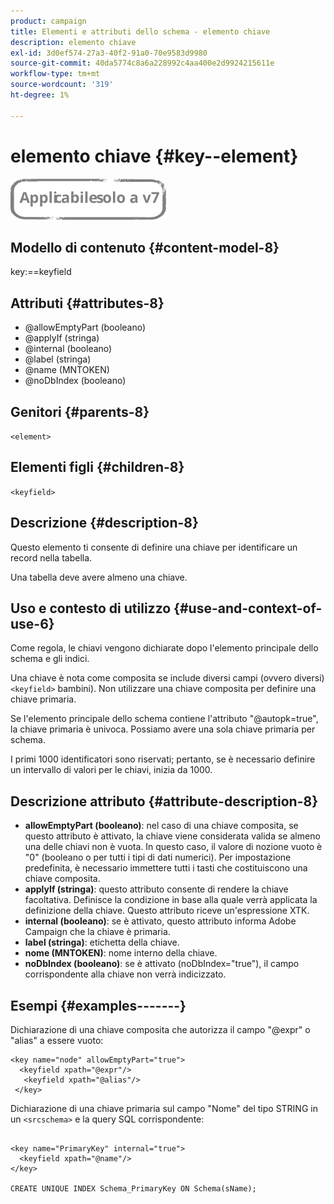 ```yaml
---
product: campaign
title: Elementi e attributi dello schema - elemento chiave
description: elemento chiave
exl-id: 3d0ef574-27a3-40f2-91a0-70e9583d9980
source-git-commit: 40da5774c8a6a228992c4aa400e2d9924215611e
workflow-type: tm+mt
source-wordcount: '319'
ht-degree: 1%

---
```


# elemento chiave {#key--element}

![](../../../assets/v7-only.svg)

## Modello di contenuto {#content-model-8}

key:==keyfield

## Attributi {#attributes-8}

* @allowEmptyPart (booleano)
* @applyIf (stringa)
* @internal (booleano)
* @label (stringa)
* @name (MNTOKEN)
* @noDbIndex (booleano)

## Genitori {#parents-8}

`<element>`

## Elementi figli {#children-8}

`<keyfield>`

## Descrizione {#description-8}

Questo elemento ti consente di definire una chiave per identificare un record nella tabella.

Una tabella deve avere almeno una chiave.

## Uso e contesto di utilizzo {#use-and-context-of-use-6}

Come regola, le chiavi vengono dichiarate dopo l&#39;elemento principale dello schema e gli indici.

Una chiave è nota come composita se include diversi campi (ovvero diversi) `<keyfield>` bambini). Non utilizzare una chiave composita per definire una chiave primaria.

Se l&#39;elemento principale dello schema contiene l&#39;attributo &quot;@autopk=true&quot;, la chiave primaria è univoca. Possiamo avere una sola chiave primaria per schema.

I primi 1000 identificatori sono riservati; pertanto, se è necessario definire un intervallo di valori per le chiavi, inizia da 1000.

## Descrizione attributo {#attribute-description-8}

* **allowEmptyPart (booleano)**: nel caso di una chiave composita, se questo attributo è attivato, la chiave viene considerata valida se almeno una delle chiavi non è vuota. In questo caso, il valore di nozione vuoto è &quot;0&quot; (booleano o per tutti i tipi di dati numerici). Per impostazione predefinita, è necessario immettere tutti i tasti che costituiscono una chiave composita.
* **applyIf (stringa)**: questo attributo consente di rendere la chiave facoltativa. Definisce la condizione in base alla quale verrà applicata la definizione della chiave. Questo attributo riceve un&#39;espressione XTK.
* **internal (booleano)**: se è attivato, questo attributo informa Adobe Campaign che la chiave è primaria.
* **label (stringa)**: etichetta della chiave.
* **nome (MNTOKEN)**: nome interno della chiave.
* **noDbIndex (booleano)**: se è attivato (noDbIndex=&quot;true&quot;), il campo corrispondente alla chiave non verrà indicizzato.

## Esempi {#examples-------}

Dichiarazione di una chiave composita che autorizza il campo &quot;@expr&quot; o &quot;alias&quot; a essere vuoto:

```
<key name="node" allowEmptyPart="true">
  <keyfield xpath="@expr"/>
   <keyfield xpath="@alias"/>
 </key>
```

Dichiarazione di una chiave primaria sul campo &quot;Nome&quot; del tipo STRING in un `<srcschema>`  e la query SQL corrispondente:

```
 
<key name="PrimaryKey" internal="true">  
  <keyfield xpath="@name"/>
</key>

CREATE UNIQUE INDEX Schema_PrimaryKey ON Schema(sName);
```

